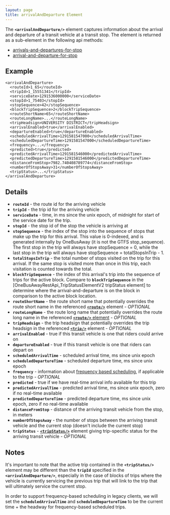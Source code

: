 ```yaml
---
layout: page
title: arrivalAndDeparture Element
---
```


The **`<arrivalAndDeparture/>`** element captures information about the arrival and departure of a transit vehicle at a transit stop.  The element is returned as a sub-element in the following api methods:

* [arrivals-and-departures-for-stop](/api/where/methods/arrivals-and-departures-for-stop)
* [arrival-and-departure-for-stop](/api/where/methods/arrival-and-departure-for-stop)

## Example

    <arrivalAndDeparture>
      <routeId>1_65</routeId>
      <tripId>1_15551341</tripId>
      <serviceDate>1291536000000</serviceDate>
      <stopId>1_75403</stopId>
      <stopSequence>42</stopSequence>
      <blockTripSequence>2</blockTripSequence>
      <routeShortName>65</routeShortName>
      <routeLongName>...</routeLongName>
      <tripHeadsign>UNIVERSITY DISTRICT</tripHeadsign>
      <arrivalEnabled>true</arrivalEnabled>
      <departureEnabled>true</departureEnabled>
      <scheduledArrivalTime>1291581547000</scheduledArrivalTime>
      <scheduledDepartureTime>1291581547000</scheduledDepartureTime>
      <frequency>...</frequency>
      <predicted>true</predicted>
      <predictedArrivalTime>1291581546000</predictedArrivalTime>
      <predictedDepartureTime>1291581546000</predictedDepartureTime>
      <distanceFromStop>7982.740408789774</distanceFromStop>
      <numberOfStopsAway>31</numberOfStopsAway>
      <tripStatus>...</tripStatus>
    </arrivalAndDeparture>

## Details

* **`routeId`** - the route id for the arriving vehicle
* **`tripId`** - the trip id for the arriving vehicle
* **`serviceDate`** - time, in ms since the unix epoch, of midnight for start of the service date for the trip.
* **`stopId`** - the stop id of the stop the vehicle is arriving at
* **`stopSequence`** - the index of the stop into the sequence of stops that make up the trip for this arrival. This value is 0-indexed, and is generated internally by OneBusAway (it is not the GTFS stop_sequence). The first stop in the trip will always have stopSequence = 0, while the last stop in the trip will always have stopSequence = totalStopsInTrip - 1.
* **`totalStopsInTrip`** - the total number of stops visited on the trip for this arrival. If the same stop is visited more than once in this trip, each visitation is counted towards the total.
* **`blockTripSequence`** - the index of this arrival's trip into the sequence of trips for the active block.  Compare to **`blockTripSequence`** in the [OneBusAwayRestApi_TripStatusElementV2 tripStatus element] to determine where the arrival-and-departure is on the block in comparison to the active block location.
* **`routeShortName`** - the route short name that potentially overrides the route short name in the referenced [**`<route/>`**](/api/where/elements/route) element - *OPTIONAL*
* **`routeLongName`** - the route long name that potentially overrides the route long name in the referenced [**`<route/>`** element](/api/where/elements/route) - *OPTIONAL*
* **`tripHeadsign`** - the trip headsign that potentially overrides the trip headsign in the referenced [**`<trip/>`**](/api/where/elements/trip) element - *OPTIONAL*
* **`arrivalEnabled`** - true if this transit vehicle is one that riders could arrive on
* **`departureEnabled`** - true if this transit vehicle is one that riders can depart on
* **`scheduledArrivalTime`** - scheduled arrival time, ms since unix epoch
* **`scheduledDepartureTime`** - scheduled departure time, ms since unix epoch
* **`frequency`** - information about [frequency based scheduling](/api/where/elements/frequency), if applicable to the trip - *OPTIONAL*
* **`predicted`** - true if we have real-time arrival info available for this trip
* **`predictedArrivalTime`** - predicted arrival time, ms since unix epoch, zero if no real-time available
* **`predictedDepartureTime`** - predicted departure time, ms since unix epoch, zero if no real-time available
* **`distanceFromStop`** - distance of the arriving transit vehicle from the stop, in meters
* **`numberOfStopsAway`** - the number of stops between the arriving transit vehicle and the current stop (doesn't include the current stop)
* **`tripStatus`** - [**`<tripStatus/>`**](/api/where/elements/trip-status) element giving trip-specific status for the arriving transit vehicle - *OPTIONAL*

## Notes

It's important to note that the active trip contained in the **`<tripStatus/>`** element may be different than the **`tripId`** specified in the **`<arrivalAndDeparture/>`**, especially in the case of blocks of trips where the vehicle is currently servicing the previous trip that will link to the trip that will ultimately service the current stop.

In order to support frequency-based scheduling in legacy clients, we will set the **`scheduledArrivalTime`** and **`scheduledDepartureTime`** to be the current time + the headway for frequency-based scheduled trips.

